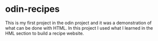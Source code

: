 # odin-recipes
This is my first project in the odin project and it was a demonstration of what can be done with HTML. In this project I used what I learned in the HML section to build a recipe website.

